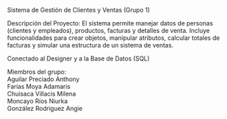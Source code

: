 Sistema de Gestión de Clientes y Ventas (Grupo 1)

Descripción del Proyecto: El sistema permite manejar datos de personas (clientes y empleados), productos, facturas y detalles de venta. Incluye funcionalidades para crear objetos, manipular atributos, calcular totales de facturas y simular una estructura de un sistema de ventas.

Conectado al Designer y a la Base de Datos (SQL)

Miembros del grupo: </br>
Aguilar Preciado Anthony </br>
Farias Moya Adamaris </br>
Chuisaca Villacis Milena </br>
Moncayo Ríos Niurka </br>
González Rodriguez Angie </br>
